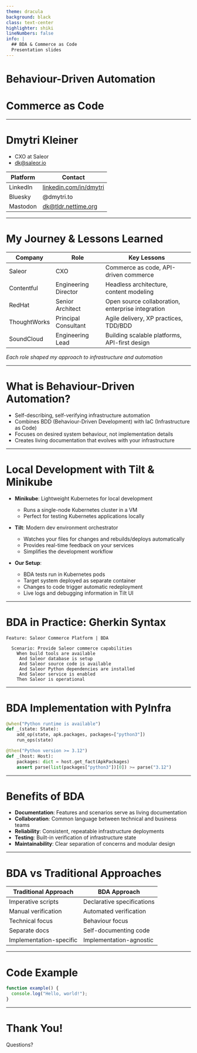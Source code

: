 ```yaml
---
theme: dracula
background: black
class: text-center
highlighter: shiki
lineNumbers: false
info: |
  ## BDA & Commerce as Code
  Presentation slides
---
```


# Behaviour-Driven Automation
# Commerce as Code

---

# Dmytri Kleiner

- CXO at Saleor
- dk@saleor.io

| Platform | Contact |
|----------|---------|
| LinkedIn | [linkedin.com/in/dmytri](https://linkedin.com/in/dmytri) |
| Bluesky | @dmytri.to |
| Mastodon | dk@tldr.nettime.org |

---

# My Journey & Lessons Learned

| Company | Role | Key Lessons |
|---------|------|-------------|
| Saleor | CXO | Commerce as code, API-driven commerce |
| Contentful | Engineering Director | Headless architecture, content modeling |
| RedHat | Senior Architect | Open source collaboration, enterprise integration |
| ThoughtWorks | Principal Consultant | Agile delivery, XP practices, TDD/BDD |
| SoundCloud | Engineering Lead | Building scalable platforms, API-first design |

*Each role shaped my approach to infrastructure and automation*

---

# What is Behaviour-Driven Automation?

- Self-describing, self-verifying infrastructure automation
- Combines BDD (Behaviour-Driven Development) with IaC (Infrastructure as Code)
- Focuses on desired system behaviour, not implementation details
- Creates living documentation that evolves with your infrastructure

---

# Local Development with Tilt & Minikube

- **Minikube**: Lightweight Kubernetes for local development
  - Runs a single-node Kubernetes cluster in a VM
  - Perfect for testing Kubernetes applications locally

- **Tilt**: Modern dev environment orchestrator
  - Watches your files for changes and rebuilds/deploys automatically
  - Provides real-time feedback on your services
  - Simplifies the development workflow

- **Our Setup**:
  - BDA tests run in Kubernetes pods
  - Target system deployed as separate container
  - Changes to code trigger automatic redeployment
  - Live logs and debugging information in Tilt UI

---

# BDA in Practice: Gherkin Syntax

```gherkin
Feature: Saleor Commerce Platform | BDA

  Scenario: Provide Saleor commerce capabilities
    When build tools are available
     And Saleor database is setup
     And Saleor source code is available
     And Saleor Python dependencies are installed
     And Saleor service is enabled
    Then Saleor is operational
```

---

# BDA Implementation with PyInfra

```python
@when("Python runtime is available")
def _(state: State):
    add_op(state, apk.packages, packages=["python3"])
    run_ops(state)

@then("Python version >= 3.12")
def _(host: Host):
    packages: dict = host.get_fact(ApkPackages)
    assert parse(list(packages["python3"])[0]) >= parse("3.12")
```

---

# Benefits of BDA

- **Documentation**: Features and scenarios serve as living documentation
- **Collaboration**: Common language between technical and business teams
- **Reliability**: Consistent, repeatable infrastructure deployments
- **Testing**: Built-in verification of infrastructure state
- **Maintainability**: Clear separation of concerns and modular design

---

# BDA vs Traditional Approaches

| Traditional Approach | BDA Approach |
|----------------------|--------------|
| Imperative scripts   | Declarative specifications |
| Manual verification  | Automated verification |
| Technical focus      | Behaviour focus |
| Separate docs        | Self-documenting code |
| Implementation-specific | Implementation-agnostic |

---

# Code Example

```javascript
function example() {
  console.log("Hello, world!");
}
```

---

# Thank You!

Questions?
